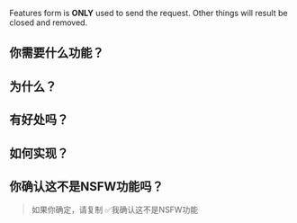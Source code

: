 ﻿---
name: Features/Functions Wanted
about: 提交一个关于功能的请求/Submit a features/functions request.
---
Features form is **ONLY** used to send the request. Other things will result be closed and removed.

## 你需要什么功能？

## 为什么？

## 有好处吗？

## 如何实现？

## 你确认这不是NSFW功能吗？
> 如果你确定，请复制 ✅我确认这不是NSFW功能